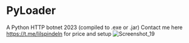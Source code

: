 # PyLoader
A Python HTTP botnet 2023 (compiled to .exe or .jar)
Contact me here https://t.me/lilspindeln for price and setup
![Screenshot_19](https://github.com/LilSpindeln/PyLoader/assets/144722282/c1dab470-1dcc-47e8-85ef-1ab04d25e59a)
